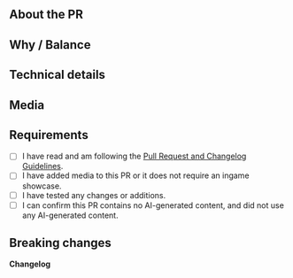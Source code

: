 <!-- Guidelines: https://docs.spacestation14.io/en/getting-started/pr-guideline -->
<!-- NOTE: All code submitted to this repository is ALWAYS licensed under the AGPL-3.0-or-later license. 
The REUSE Specification headers or separate .license files indicate a secondary license (e.g., MPL or MIT) solely to facilitate 
integration for projects that do not use the AGPL license. This secondary license does not replace the fact that AGPL-3.0-or-later remains the primary and binding license. 
Uncomment and modify the following line if you wish to change the license from the default of AGPL.-->
<!--- LICENSE: AGPL -->
## About the PR
<!-- What did you change? -->

## Why / Balance
<!-- Discuss how this would affect game balance or explain why it was changed. Link any relevant discussions or issues. -->

## Technical details
<!-- Summary of code changes for easier review. -->

## Media
<!-- Attach media if the PR makes ingame changes (clothing, items, features, etc).
Small fixes/refactors are exempt. Media may be used in SS14 progress reports with credit. -->

## Requirements
<!-- Confirm the following by placing an X in the brackets [X]: -->
- [ ] I have read and am following the [Pull Request and Changelog Guidelines](https://docs.spacestation14.com/en/general-development/codebase-info/pull-request-guidelines.html).
- [ ] I have added media to this PR or it does not require an ingame showcase.
- [ ] I have tested any changes or additions.
- [ ] I can confirm this PR contains no AI-generated content, and did not use any AI-generated content.
<!-- You should understand that not following the above may get your PR closed at maintainer’s discretion -->

## Breaking changes
<!-- List any breaking changes, including namespaces, public class/method/field changes, prototype renames; and provide instructions for fixing them.
This will be posted in #codebase-changes. -->

**Changelog**
<!-- Add a Changelog entry to make players aware of new features or changes that could affect gameplay.
Make sure to read the guidelines and take this Changelog template out of the comment block in order for it to show up.
Changelog must have a :cl: symbol, so the bot recognizes the changes and adds them to the game's changelog. -->
<!--
:cl:
- add: Added fun!
- remove: Removed fun!
- tweak: Changed fun!
- fix: Fixed fun!
-->
